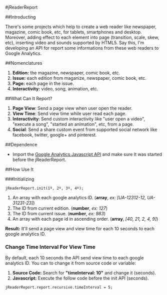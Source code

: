 #jReaderReport

##Introducting

There's some projects which help to create a web reader like newspaper, magazine, comic book, etc, for tablets, smartphones and desktop. Moreover, adding effect to each element into page (transition, scale, skew, etc), inserting video and sounds supported by HTML5. Say this, I'm developing an API for report some informations from these web readers to Google Analytics.

##Nomenclatures

1. **Edition:** the magazine, newspaper, comic book, etc.
2. **Issue:** each edition from maganize, newspaper, comic book, etc.
3. **Page:** each page in the issue.
4. **Interactivity:** video, song, animation, etc.

##What Can It Report?

1. **Page View**: Send a page view when user open the reader.
2. **View Time**: Send view time while user read each page.
3. **Interactivity**: Send custom interactivity like "user open a video", "execute a song", "started an animation", etc, from a page.
4. **Social**: Send a share custom event from supported social network like facebook, twitter, google+ and pinterest.

##Dependence

- Import the  [Google Analytics Javascript API](https://developers.google.com/analytics/devguides/collection/analyticsjs/) and make sure It was started before the jReaderReport.

##How Use It

###Initializing

```
jReaderReport.init(1º, 2º, 3º, 4º);
```

1. An array with each google analytics ID. (**array**, *ex: [UA-12312-12, UA-31231-23]*)
2. The ID from current edition. (**number**, *ex: 127*)
3. The ID from current issue. (**number**, *ex: 983*)
4. An array with each page id in ascending order. (**array**, *[40, 21, 2, 4, 9]*)

**Result:** It'll send a page view and view time for each 10 seconds to each google analytics ID.
 
### Change Time Interval For View Time

By default, each 10 seconds the API send view time to each google analytics ID. You can to change it from source code or variable:

1. **Source Code:** Search for **"timeInterval: 10"** and change it (seconds).
2. **Javascript:** Execute the follow code before the init API (seconds).

```
jReaderReport.report.recursive.timeInterval = 5;
```
